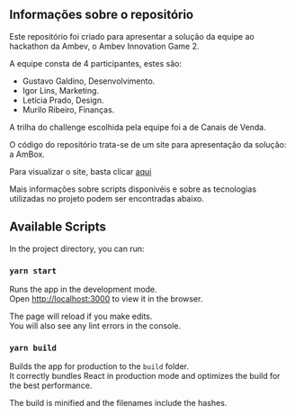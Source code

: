 
## Informações sobre o repositório

Este repositório foi criado para apresentar a solução da equipe ao hackathon da Ambev, o Ambev Innovation Game 2.

A equipe consta de 4 participantes, estes são:
  - Gustavo Galdino, Desenvolvimento.
  - Igor Lins, Marketing.
  - Letícia Prado, Design.
  - Murilo Ribeiro, Finanças.

A trilha do challenge escolhida pela equipe foi a de Canais de Venda.

O código do repositório trata-se de um site para apresentação da solução: a AmBox.

Para visualizar o site, basta clicar [aqui](https://gustavogaldino.github.io/AmboxWebsite/)

Mais informações sobre scripts disponivéis e sobre as tecnologias utilizadas no projeto podem ser encontradas abaixo.

## Available Scripts

In the project directory, you can run:

### `yarn start`

Runs the app in the development mode.<br />
Open [http://localhost:3000](http://localhost:3000) to view it in the browser.

The page will reload if you make edits.<br />
You will also see any lint errors in the console.

### `yarn build`

Builds the app for production to the `build` folder.<br />
It correctly bundles React in production mode and optimizes the build for the best performance.

The build is minified and the filenames include the hashes.
